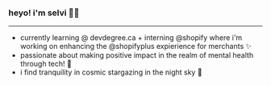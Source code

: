 ### heyo! i'm selvi 👩‍💻
---
-  currently learning @ devdegree.ca + interning @shopify where i'm working on enhancing the @shopifyplus expierience for merchants ✨
- passionate about making positive impact in the realm of mental health through tech! 🧠
- i find tranquility in cosmic stargazing in the night sky 🌃
